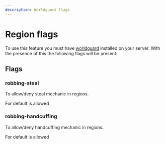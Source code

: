 ```yaml
---
description: Worldguard flags
---
```


# Region flags

To use this feature you must have [worldguard](https://enginehub.org/worldguard) installed on your server. With the presence of this the following flags will be present:

## Flags

### robbing-steal

To allow/deny steal mechanic in regions.

For default is allowed

### robbing-handcuffing

To allow/deny handcuffing mechanic in regions.

For default is allowed
